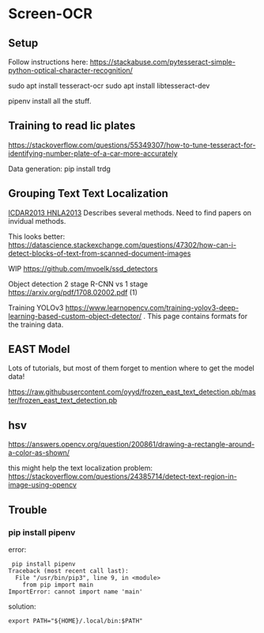 # Screen-OCR

## Setup 

Follow instructions here:  https://stackabuse.com/pytesseract-simple-python-optical-character-recognition/ 

sudo apt install tesseract-ocr
sudo apt install libtesseract-dev

pipenv install all the stuff.

## Training to read lic plates
https://stackoverflow.com/questions/55349307/how-to-tune-tesseract-for-identifying-number-plate-of-a-car-more-accurately

Data generation:
pip install trdg

## Grouping Text Text Localization

[ICDAR2013 HNLA2013](https://www.primaresearch.org/www/assets/papers/ICDAR2013_Antonacopoulos_HNLA2013.pdf) Describes several methods.  Need to find papers on invidual methods.
 
 This looks better: https://datascience.stackexchange.com/questions/47302/how-can-i-detect-blocks-of-text-from-scanned-document-images

WIP https://github.com/mvoelk/ssd_detectors

Object detection 2 stage R-CNN vs 1 stage    https://arxiv.org/pdf/1708.02002.pdf   (1)


Training YOLOv3  https://www.learnopencv.com/training-yolov3-deep-learning-based-custom-object-detector/ .
This page contains formats for the training data.

## EAST Model

Lots of tutorials, but most of them forget to mention where to get the model data!

https://raw.githubusercontent.com/oyyd/frozen_east_text_detection.pb/master/frozen_east_text_detection.pb

## hsv

https://answers.opencv.org/question/200861/drawing-a-rectangle-around-a-color-as-shown/

this might help the text localization problem:
https://stackoverflow.com/questions/24385714/detect-text-region-in-image-using-opencv


## Trouble

### pip install pipenv

error:
```
 pip install pipenv
Traceback (most recent call last):
  File "/usr/bin/pip3", line 9, in <module>
    from pip import main
ImportError: cannot import name 'main'
```

solution:
```
export PATH="${HOME}/.local/bin:$PATH"
```
